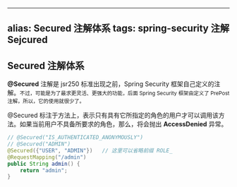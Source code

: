 
---
alias: Secured 注解体系
tags: spring-security 注解 Sejcured
---

## Secured 注解体系

**@Secured** 注解是 jsr250 标准出现之前，Spring Security 框架自己定义的注解。<small>不过，可能是为了最求更灵活、更强大的功能，后面 Spring Security 框架由定义了 PrePost 注解，所以，它的使用就很少了。</small>

@Secured 标注于方法上，表示只有具有它所指定的角色的用户才可以调用该方法。如果当前用户不具备所要求的角色，那么，将会抛出 **AccessDenied** 异常。

```java
// @Secured("IS_AUTHENTICATED_ANONYMOUSLY")
// @Secured("ADMIN")
@Secured({"USER", "ADMIN"})   // 这里可以省略前缀 ROLE_
@RequestMapping("/admin")
public String admin() {
    return "admin";
}
```

